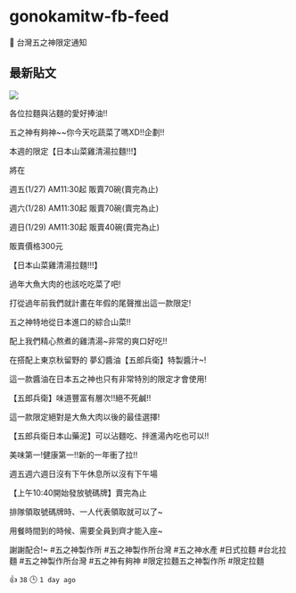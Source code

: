 # gonokamitw-fb-feed
🍜 台灣五之神限定通知
## 最新貼文
![](https://github.com/gnehs/gonokamitw-feed/blob/gh-pages/imgs/e5391fc3.jpeg?raw=true)

各位拉麵與沾麵的愛好捧油!!

五之神有夠神~~你今天吃蔬菜了嗎XD!!企劃!!



本週的限定【日本山菜雞清湯拉麵!!!】

將在

週五(1/27)  AM11:30起 販賣70碗(賣完為止)

週六(1/28)  AM11:30起 販賣70碗(賣完為止)

週日(1/29)  AM11:30起 販賣40碗(賣完為止)

販賣價格300元



【日本山菜雞清湯拉麵!!!】

過年大魚大肉的也該吃吃菜了吧!

打從過年前我們就計畫在年假的尾聲推出這一款限定!

五之神特地從日本進口的綜合山菜!!

配上我們精心熬煮的雞清湯~非常的爽口好吃!!

在搭配上東京秋留野的 夢幻醬油【五郎兵衛】特製醬汁~!

這一款醬油在日本五之神也只有非常特別的限定才會使用!

【五郎兵衛】味道豐富有層次!!絕不死鹹!!

這一款限定絕對是大魚大肉以後的最佳選擇!

【五郎兵衛日本山藥泥】可以沾麵吃、拌進湯內吃也可以!!

美味第一!健康第一!!新的一年衝了拉!!



週五週六週日沒有下午休息所以沒有下午場

【上午10:40開始發放號碼牌】賣完為止

排隊領取號碼牌時、一人代表領取就可以了~

用餐時間到的時候、需要全員到齊才能入座~

謝謝配合!~  #五之神製作所  #五之神製作所台灣  #五之神水產  #日式拉麵  #台北拉麵  #五之神製作所台灣  #五之神有夠神 #限定拉麵五之神製作所  #限定拉麵

👍 `38` 🕒 `1 day ago`